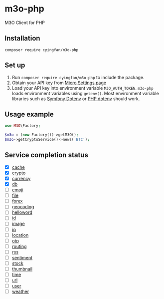 # m3o-php
M3O Client for PHP


## Installation
`composer require cyingfan/m3o-php`


## Set up
1. Run `composer require cyingfan/m3o-php` to include the package.
2. Obtain your API key from [Micro Settings page](https://www.m3o.com/settings/keys)
3. Load your API key into environment variable `M3O_AUTH_TOKEN`. 
   `m3o-php` loads environment variables using `getenv()`. 
   Most environment variable libraries such as [Symfony Dotenv](https://github.com/symfony/dotenv) or [PHP dotenv](https://github.com/vlucas/phpdotenv) should work.

   

## Usage example
```php
use M3O\Factory;

$m3o = (new Factory())->getM3O();
$m3o->getCryptoService()->news('BTC');
```

## Service completion status 
- [X] [cache](https://m3o.com/cache)
- [X] [crypto](https://m3o.com/crypto)
- [X] [currency](https://m3o.com/currency)
- [X] [db](https://m3o.com/db)
- [ ] [emoji](https://m3o.com/emoji)
- [ ] [file](https://m3o.com/file)
- [ ] [forex](https://m3o.com/forex)
- [ ] [geocoding](https://m3o.com/geocoding)
- [ ] [helloword](https://m3o.com/helloword)
- [ ] [id](https://m3o.com/id)
- [ ] [image](https://m3o.com/image)
- [ ] [ip](https://m3o.com/ip)
- [ ] [location](https://m3o.com/location)
- [ ] [otp](https://m3o.com/otp)
- [ ] [routing](https://m3o.com/routing)
- [ ] [rss](https://m3o.com/rss)
- [ ] [sentiment](https://m3o.com/sentiment)
- [ ] [stock](https://m3o.com/stock)
- [ ] [thumbnail](https://m3o.com/thumbnail)
- [ ] [time](https://m3o.com/time)
- [ ] [url](https://m3o.com/url)
- [ ] [user](https://m3o.com/user)
- [ ] [weather](https://m3o.com/weather)
